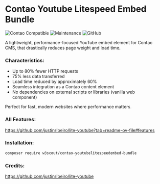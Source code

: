 
# Contao Youtube Litespeed Embed Bundle

![Contao Compatible](https://img.shields.io/badge/Contao-4.13%20%7C%205.x-orange)
![Maintenance](https://img.shields.io/maintenance/active/2025)
![GitHub](https://img.shields.io/github/license/justinribeiro/lite-youtube)

A lightweight, performance-focused YouTube embed element for Contao CMS, that drastically reduces page weight and load time.

### Characteristics:
- Up to 80% fewer HTTP requests
- 75% less data transferred
- Load time reduced by approximately 60%
- Seamless integration as a Contao content element
- No dependencies on external scripts or libraries (vanilla web component)

Perfect for fast, modern websites where performance matters.

### All Features:
https://github.com/justinribeiro/lite-youtube?tab=readme-ov-file#features

### Installation:
```sh
composer require w3scout/contao-youtubelitespeedembed-bundle
```

### Credits:
https://github.com/justinribeiro/lite-youtube
